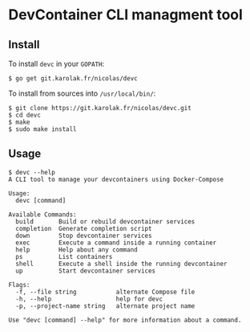# DevContainer CLI managment tool

## Install

To install `devc` in your `GOPATH`:

```
$ go get git.karolak.fr/nicolas/devc
```

To install from sources into `/usr/local/bin/`:

```
$ git clone https://git.karolak.fr/nicolas/devc.git
$ cd devc
$ make
$ sudo make install
```

## Usage

```
$ devc --help
A CLI tool to manage your devcontainers using Docker-Compose

Usage:
  devc [command]

Available Commands:
  build       Build or rebuild devcontainer services
  completion  Generate completion script
  down        Stop devcontainer services
  exec        Execute a command inside a running container
  help        Help about any command
  ps          List containers
  shell       Execute a shell inside the running devcontainer
  up          Start devcontainer services

Flags:
  -f, --file string           alternate Compose file
  -h, --help                  help for devc
  -p, --project-name string   alternate project name

Use "devc [command] --help" for more information about a command.
```
